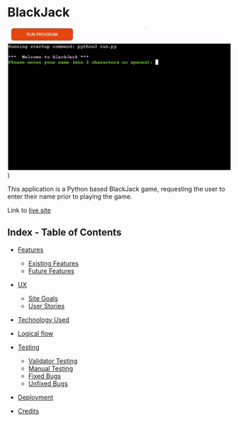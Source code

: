 # BlackJack

![Title](./assets/images/gif/gameplay.gif))

This application is a Python based BlackJack game, requesting the user to enter their name
prior to playing the game.

Link to [live site](https://blackjack-pgrant-e8836bcdd18d.herokuapp.com)

## Index - Table of Contents

- [Features](#features)
    - [Existing Features](#existing-features)
    - [Future Features](#possible-future-features)

- [UX](#ux)
    - [Site Goals](#site-goals)
    - [User Stories](#user-stories)
    
- [Technology Used](#technologies)

- [Logical flow](#logical-flow) 

- [Testing](#testing) 
    - [Validator Testing](#validator-testing)
    - [Manual Testing](#manual-testing)
    - [Fixed Bugs](#fixed-bugs)
    - [Unfixed Bugs](#unfixed-bugs)

- [Deployment](#deployment)

- [Credits](#credits)
